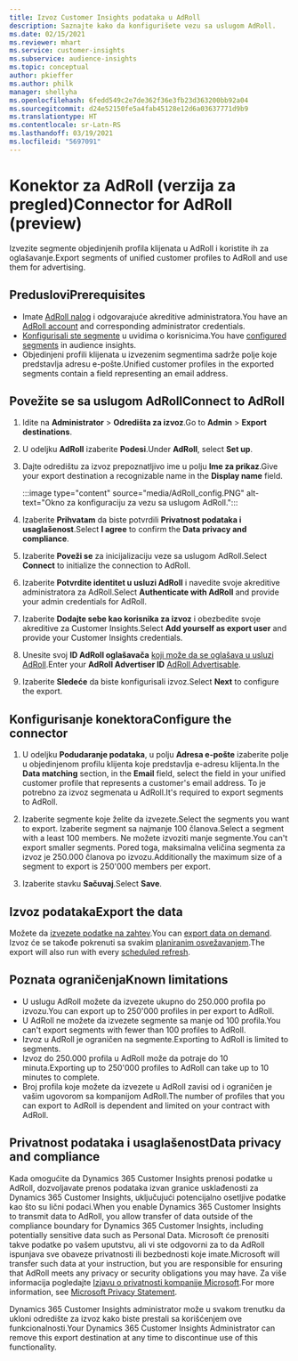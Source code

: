 ```yaml
---
title: Izvoz Customer Insights podataka u AdRoll
description: Saznajte kako da konfigurišete vezu sa uslugom AdRoll.
ms.date: 02/15/2021
ms.reviewer: mhart
ms.service: customer-insights
ms.subservice: audience-insights
ms.topic: conceptual
author: pkieffer
ms.author: philk
manager: shellyha
ms.openlocfilehash: 6fedd549c2e7de362f36e3fb23d363200bb92a04
ms.sourcegitcommit: d24e52150fe5a4fab45128e12d6a03637771d9b9
ms.translationtype: HT
ms.contentlocale: sr-Latn-RS
ms.lasthandoff: 03/19/2021
ms.locfileid: "5697091"
---
```

# <a name="connector-for-adroll-preview"></a><span data-ttu-id="984fa-103">Konektor za AdRoll (verzija za pregled)</span><span class="sxs-lookup"><span data-stu-id="984fa-103">Connector for AdRoll (preview)</span></span>

<span data-ttu-id="984fa-104">Izvezite segmente objedinjenih profila klijenata u AdRoll i koristite ih za oglašavanje.</span><span class="sxs-lookup"><span data-stu-id="984fa-104">Export segments of unified customer profiles to AdRoll and use them for advertising.</span></span> 

## <a name="prerequisites"></a><span data-ttu-id="984fa-105">Preduslovi</span><span class="sxs-lookup"><span data-stu-id="984fa-105">Prerequisites</span></span>

-   <span data-ttu-id="984fa-106">Imate [AdRoll nalog](https://www.adroll.com/) i odgovarajuće akreditive administratora.</span><span class="sxs-lookup"><span data-stu-id="984fa-106">You have an [AdRoll account](https://www.adroll.com/) and corresponding administrator credentials.</span></span>
-   <span data-ttu-id="984fa-107">[Konfigurisali ste segmente](segments.md) u uvidima o korisnicima.</span><span class="sxs-lookup"><span data-stu-id="984fa-107">You have [configured segments](segments.md) in audience insights.</span></span>
-   <span data-ttu-id="984fa-108">Objedinjeni profili klijenata u izvezenim segmentima sadrže polje koje predstavlja adresu e-pošte.</span><span class="sxs-lookup"><span data-stu-id="984fa-108">Unified customer profiles in the exported segments contain a field representing an email address.</span></span>

## <a name="connect-to-adroll"></a><span data-ttu-id="984fa-109">Povežite se sa uslugom AdRoll</span><span class="sxs-lookup"><span data-stu-id="984fa-109">Connect to AdRoll</span></span>

1. <span data-ttu-id="984fa-110">Idite na **Administrator** > **Odredišta za izvoz**.</span><span class="sxs-lookup"><span data-stu-id="984fa-110">Go to **Admin** > **Export destinations**.</span></span>

1. <span data-ttu-id="984fa-111">U odeljku **AdRoll** izaberite **Podesi**.</span><span class="sxs-lookup"><span data-stu-id="984fa-111">Under **AdRoll**, select **Set up**.</span></span>

1. <span data-ttu-id="984fa-112">Dajte odredištu za izvoz prepoznatljivo ime u polju **Ime za prikaz**.</span><span class="sxs-lookup"><span data-stu-id="984fa-112">Give your export destination a recognizable name in the **Display name** field.</span></span>

   :::image type="content" source="media/AdRoll_config.PNG" alt-text="Okno za konfiguraciju za vezu sa uslugom AdRoll.":::

1. <span data-ttu-id="984fa-114">Izaberite **Prihvatam** da biste potvrdili **Privatnost podataka i usaglašenost**.</span><span class="sxs-lookup"><span data-stu-id="984fa-114">Select **I agree** to confirm the **Data privacy and compliance**.</span></span>

1. <span data-ttu-id="984fa-115">Izaberite **Poveži se** za inicijalizaciju veze sa uslugom AdRoll.</span><span class="sxs-lookup"><span data-stu-id="984fa-115">Select **Connect** to initialize the connection to AdRoll.</span></span>

1. <span data-ttu-id="984fa-116">Izaberite **Potvrdite identitet u usluzi AdRoll** i navedite svoje akreditive administratora za AdRoll.</span><span class="sxs-lookup"><span data-stu-id="984fa-116">Select **Authenticate with AdRoll** and provide your admin credentials for AdRoll.</span></span> 

1. <span data-ttu-id="984fa-117">Izaberite **Dodajte sebe kao korisnika za izvoz** i obezbedite svoje akreditive za Customer Insights.</span><span class="sxs-lookup"><span data-stu-id="984fa-117">Select **Add yourself as export user** and provide your Customer Insights credentials.</span></span>

1. <span data-ttu-id="984fa-118">Unesite svoj **ID AdRoll oglašavača** [koji može da se oglašava u usluzi AdRoll](https://help.adroll.com/hc/en-us/articles/212011838-Advertiser-Profiles).</span><span class="sxs-lookup"><span data-stu-id="984fa-118">Enter your **AdRoll Advertiser ID** [AdRoll Advertisable](https://help.adroll.com/hc/en-us/articles/212011838-Advertiser-Profiles).</span></span>

1. <span data-ttu-id="984fa-119">Izaberite **Sledeće** da biste konfigurisali izvoz.</span><span class="sxs-lookup"><span data-stu-id="984fa-119">Select **Next** to configure the export.</span></span>

## <a name="configure-the-connector"></a><span data-ttu-id="984fa-120">Konfigurisanje konektora</span><span class="sxs-lookup"><span data-stu-id="984fa-120">Configure the connector</span></span>

1. <span data-ttu-id="984fa-121">U odeljku **Podudaranje podataka**, u polju **Adresa e-pošte** izaberite polje u objedinjenom profilu klijenta koje predstavlja e-adresu klijenta.</span><span class="sxs-lookup"><span data-stu-id="984fa-121">In the **Data matching** section, in the **Email** field, select the field in your unified customer profile that represents a customer's email address.</span></span> <span data-ttu-id="984fa-122">To je potrebno za izvoz segmenata u AdRoll.</span><span class="sxs-lookup"><span data-stu-id="984fa-122">It's required to export segments to AdRoll.</span></span>

1. <span data-ttu-id="984fa-123">Izaberite segmente koje želite da izvezete.</span><span class="sxs-lookup"><span data-stu-id="984fa-123">Select the segments you want to export.</span></span> <span data-ttu-id="984fa-124">Izaberite segment sa najmanje 100 članova.</span><span class="sxs-lookup"><span data-stu-id="984fa-124">Select a segment with a least 100 members.</span></span> <span data-ttu-id="984fa-125">Ne možete izvoziti manje segmente.</span><span class="sxs-lookup"><span data-stu-id="984fa-125">You can't export smaller segments.</span></span> <span data-ttu-id="984fa-126">Pored toga, maksimalna veličina segmenta za izvoz je 250.000 članova po izvozu.</span><span class="sxs-lookup"><span data-stu-id="984fa-126">Additionally the maximum size of a segment to export is 250'000 members per export.</span></span> 

1. <span data-ttu-id="984fa-127">Izaberite stavku **Sačuvaj**.</span><span class="sxs-lookup"><span data-stu-id="984fa-127">Select **Save**.</span></span>

## <a name="export-the-data"></a><span data-ttu-id="984fa-128">Izvoz podataka</span><span class="sxs-lookup"><span data-stu-id="984fa-128">Export the data</span></span>

<span data-ttu-id="984fa-129">Možete da [izvezete podatke na zahtev](export-destinations.md).</span><span class="sxs-lookup"><span data-stu-id="984fa-129">You can [export data on demand](export-destinations.md).</span></span> <span data-ttu-id="984fa-130">Izvoz će se takođe pokrenuti sa svakim [planiranim osvežavanjem](system.md#schedule-tab).</span><span class="sxs-lookup"><span data-stu-id="984fa-130">The export will also run with every [scheduled refresh](system.md#schedule-tab).</span></span>

## <a name="known-limitations"></a><span data-ttu-id="984fa-131">Poznata ograničenja</span><span class="sxs-lookup"><span data-stu-id="984fa-131">Known limitations</span></span>

- <span data-ttu-id="984fa-132">U uslugu AdRoll možete da izvezete ukupno do 250.000 profila po izvozu.</span><span class="sxs-lookup"><span data-stu-id="984fa-132">You can export up to 250'000 profiles in per export to AdRoll.</span></span>
- <span data-ttu-id="984fa-133">U AdRoll ne možete da izvezete segmente sa manje od 100 profila.</span><span class="sxs-lookup"><span data-stu-id="984fa-133">You can't export segments with fewer than 100 profiles to AdRoll.</span></span> 
- <span data-ttu-id="984fa-134">Izvoz u AdRoll je ograničen na segmente.</span><span class="sxs-lookup"><span data-stu-id="984fa-134">Exporting to AdRoll is limited to segments.</span></span>
- <span data-ttu-id="984fa-135">Izvoz do 250.000 profila u AdRoll može da potraje do 10 minuta.</span><span class="sxs-lookup"><span data-stu-id="984fa-135">Exporting up to 250'000 profiles to AdRoll can take up to 10 minutes to complete.</span></span> 
- <span data-ttu-id="984fa-136">Broj profila koje možete da izvezete u AdRoll zavisi od i ograničen je vašim ugovorom sa kompanijom AdRoll.</span><span class="sxs-lookup"><span data-stu-id="984fa-136">The number of profiles that you can export to AdRoll is dependent and limited on your contract with AdRoll.</span></span>

## <a name="data-privacy-and-compliance"></a><span data-ttu-id="984fa-137">Privatnost podataka i usaglašenost</span><span class="sxs-lookup"><span data-stu-id="984fa-137">Data privacy and compliance</span></span>

<span data-ttu-id="984fa-138">Kada omogućite da Dynamics 365 Customer Insights prenosi podatke u AdRoll, dozvoljavate prenos podataka izvan granice usklađenosti za Dynamics 365 Customer Insights, uključujući potencijalno osetljive podatke kao što su lični podaci.</span><span class="sxs-lookup"><span data-stu-id="984fa-138">When you enable Dynamics 365 Customer Insights to transmit data to AdRoll, you allow transfer of data outside of the compliance boundary for Dynamics 365 Customer Insights, including potentially sensitive data such as Personal Data.</span></span> <span data-ttu-id="984fa-139">Microsoft će prenositi takve podatke po vašem uputstvu, ali vi ste odgovorni za to da AdRoll ispunjava sve obaveze privatnosti ili bezbednosti koje imate.</span><span class="sxs-lookup"><span data-stu-id="984fa-139">Microsoft will transfer such data at your instruction, but you are responsible for ensuring that AdRoll meets any privacy or security obligations you may have.</span></span> <span data-ttu-id="984fa-140">Za više informacija pogledajte [Izjavu o privatnosti kompanije Microsoft](https://go.microsoft.com/fwlink/?linkid=396732).</span><span class="sxs-lookup"><span data-stu-id="984fa-140">For more information, see [Microsoft Privacy Statement](https://go.microsoft.com/fwlink/?linkid=396732).</span></span>

<span data-ttu-id="984fa-141">Dynamics 365 Customer Insights administrator može u svakom trenutku da ukloni odredište za izvoz kako biste prestali sa korišćenjem ove funkcionalnosti.</span><span class="sxs-lookup"><span data-stu-id="984fa-141">Your Dynamics 365 Customer Insights Administrator can remove this export destination at any time to discontinue use of this functionality.</span></span>
